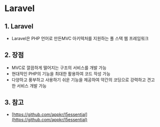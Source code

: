 # Laravel

## 1. Laravel

- Laravel은 PHP 언어로 만든MVC 아키텍처를 지원하는 풀 스택 웹 프레임워크

## 2. 장점

- MVC로 깔끔하게 떨어지는 구조의 서비스를 개발 가능
- 현대적인 PHP의 기능을 최대한 활용하여 코드 작성 가능
- 다양하고 풍부하고 사용하기 쉬운 기능을 제공하여 약간의 코딩으로 강력하고 견고한 서비스 개발 가능

## 3. 참고

- [https://github.com/appkr/l5essential](https://github.com/appkr/l5essential)

